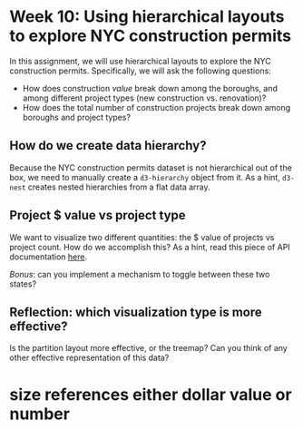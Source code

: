 # Week 10: Using hierarchical layouts to explore NYC construction permits

In this assignment, we will use hierarchical layouts to explore the NYC construction permits. Specifically, we will ask the following questions:
- How does construction *value* break down among the boroughs, and among different project types (new construction vs. renovation)?
- How does the total number of construction projects break down among boroughs and project types?

## How do we create data hierarchy?

Because the NYC construction permits dataset is not hierarchical out of the box, we need to manually create a `d3-hierarchy` object from it. As a hint, `d3-nest` creates nested hierarchies from a flat data array.

## Project $ value vs project type

We want to visualize two different quantities: the $ value of projects vs project count. How do we accomplish this? As a hint, read this piece of API documentation [here](https://github.com/d3/d3-hierarchy#node_sum).

*Bonus*: can you implement a mechanism to toggle between these two states?

## Reflection: which visualization type is more effective?

Is the partition layout more effective, or the treemap? Can you think of any other effective representation of this data?


# size references either dollar value or number